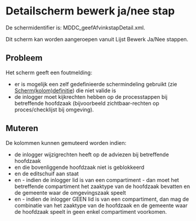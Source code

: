 # Detailscherm bewerk ja/nee stap

De schermidentifier is: MDDC_geefAfvinkstapDetail.xml.

Dit scherm kan worden aangeroepen vanuit Lijst Bewerk Ja/Nee stappen.

## Probleem

Het scherm geeft een foutmelding:

- er is mogelijk een zelf gedefinieerde schermindeling gebruikt (zie [Scherm(kolom)definitie](/docs/instellen_inrichten/schermdefinitie/README.md)) die niet valide is
- de inlogger moet kijkrechten hebben op de processtappen bij betreffende hoofdzaak (bijvoorbeeld zichtbaar-rechten op proces/checklijst bij omgeving).

## Muteren

De kolommen kunnen gemuteerd worden indien:

- de inlogger wijzigrechten heeft op de adviezen bij betreffende hoofdzaak
- en die bovenliggende hoofdzaak niet is geblokkeerd
- en de editschuif aan staat
- en - indien de inlogger lid is van een compartiment - dan moet het betreffende compartiment het zaaktype van de hoofdzaak bevatten en de gemeente waar de omgevingszaak speelt
- en - indien de inlogger GEEN lid is van een compartiment, dan mag de combinatie van het zaaktype van de hoofdzaak en de gemeente waar de hoofdzaak speelt in geen enkel compartiment voorkomen.
